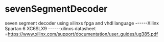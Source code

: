 # sevenSegmentDecoder
seven segment decoder using xilinxs fpga and vhdl language
------Xilinx Spartan 6 XC6SLX9
------xilinxs datasheet =https://www.xilinx.com/support/documentation/user_guides/ug385.pdf
